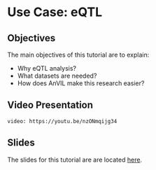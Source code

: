 # Use Case: eQTL




## Objectives
The main objectives of this tutorial are to explain:

* Why eQTL analysis?
* What datasets are needed?
* How does AnVIL make this research easier?

## Video Presentation
`video: https://youtu.be/nzONmqijg34`

## Slides
The slides for this tutorial are are located [here](https://docs.google.com/presentation/d/1_Fc8xIKwNEJtmu3K8UIU77Tvmt4ekImeT8kbn5GcSts).


